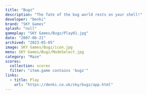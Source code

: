 ```yaml
---
title: "Bugz"
description: "The fate of the bug world rests on your shell!"
developer: "Denki"
brand: "SKY Games"
splash: "null"
gameplay: "SKY Games/Bugz/Play01.jpg"
date: "2007-06-21"
archived: "2023-05-05"
image: SKY Games/Bugz/icon.jpg
menu: SKY Games/Bugz/ModeSelect.jpg
category: "Maze"
scores:
  collection: scores
  filter: "item.game contains 'bugz'"
links:
  - title: Play
    url: "https://denki.co.uk/sky/bugz/app.html"
---
```

